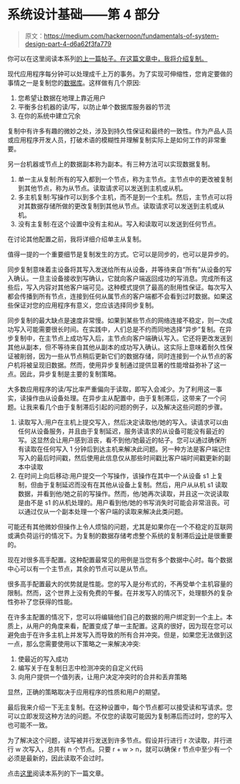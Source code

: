 # 系统设计基础——第 4 部分

> 原文：<https://medium.com/hackernoon/fundamentals-of-system-design-part-4-d6a62f3fa779>

你可以在这里阅读本系列[的上一篇帖子。在这篇文章中，我将介绍复制。](/@v_aparimit/fundamentals-of-system-design-part-3-8da61773a631)

现代应用程序每分钟可以处理成千上万的事务。为了实现可伸缩性，您肯定要做的事情之一是复制您的[数据库](https://hackernoon.com/tagged/database)。这样做有几个原因:

1.  您希望让数据在地理上靠近用户
2.  平衡多台机器的读/写，以防止单个数据库服务器的节流
3.  在你的系统中建立冗余

复制中有许多有趣的微妙之处，涉及到持久性保证和最终的一致性。作为产品人员或应用程序开发人员，打破术语的模糊性并理解复制实际上是如何工作的非常重要。

另一台机器或节点上的数据副本称为副本。有三种方法可以实现数据复制。

1.  单一主从复制:所有的写入都到一个节点，称为主节点。主节点中的更改被复制到其他节点，称为从节点。读取请求可以发送到主机或从机。
2.  多主机复制:写操作可以到多个主机，而不是到一个主机。然后，主节点可以将对其数据存储所做的更改复制到其他从节点。读取请求可以发送到主机或从机。
3.  没有主复制:在这个设置中没有主和从。写入和读取可以发送到任何节点。

在讨论其他配置之前，我将详细介绍单主从复制。

值得一提的一个重要细节是复制发生的方式。它可以是同步的，也可以是异步的。

同步复制意味着主设备将其写入发送给所有从设备，并等待来自“所有”从设备的写入确认。一旦主设备接收到写确认，它就向客户端返回成功的写消息。完成所有这些后，写入内容对其他客户端可见。这种模式提供了最高的耐用性保证。每次写入都会传播到所有节点，连接到任何从属节点的客户端都不会看到过时数据。如果这些保证对您的应用程序有意义，您应该选择同步复制。

同步复制的最大缺点是速度非常慢。如果到某些节点的网络连接不稳定，则一次成功写入可能需要很长时间。在实践中，人们总是不约而同地选择“异步”复制。在异步复制中，在主节点上成功写入后，主节点向客户端确认写入。它还将更改发送到其他从副本，但不等待来自其他从副本的成功写入确认。这实际上意味着耐久性保证被削弱，因为一些从节点稍后更新它们的数据存储，同时连接到一个从节点的客户机将被呈现旧数据。然而，使用异步复制通过提供显著的性能增益弥补了这一点。因此，异步复制是主要的复制策略。

大多数应用程序的读/写比率严重偏向于读取，即写入会减少。为了利用这一事实，读操作由从设备处理。在异步主从配置中，由于复制滞后，这带来了一个问题。让我来看几个由于复制滞后引起的问题的例子，以及解决这些问题的步骤。

1.  读取写入:用户在主机上提交写入，然后决定读取他/她的写入。读请求可以由任何从设备服务，并且由于复制延迟，服务读请求的从设备可能没有最近的写。这显然会让用户感到沮丧，看不到他/她最近的帖子。您可以通过确保所有读取在任何写入 1 分钟后到达主机来解决此问题。另一种方法是客户端记住写入的最后时间戳，然后使用此信息仅从那些时间戳比客户端时间戳更新的副本中读取
2.  在时间上向后移动:用户提交一个写操作，该操作在其中一个从设备 s1 上复制，但由于复制延迟而没有在其他从设备上复制。然后，用户从从机 s1 读取数据，并看到他/她之前的写操作。然而，他/她再次读取，并且这一次说读取是由不是 s1 的从机处理的。用户看到他/她的书写消失时可能会非常沮丧。可以通过仅从一个副本处理一个客户端的读取来解决此类问题。

可能还有其他微妙但操作上令人烦恼的问题，尤其是如果你在一个不稳定的互联网或满负荷运行的情况下。为复制的数据存储考虑整个系统的复制滞后[设计](https://hackernoon.com/tagged/design)是很重要的。

现在对很多高手配置。这种配置最常见的用例是当您有多个数据中心时。每个数据中心可以有一个主节点，其余的节点可以是从节点。

很多高手配置最大的优势就是性能。您的写入是分布式的，不再受单个主机容量的限制。然而，这个世界上没有免费的午餐。在并发写入的情况下，处理额外的复杂性弥补了您获得的性能。

在许多主配置的情况下，您可以将编辑他们自己的数据的用户绑定到一个主上。本质上，从用户的角度来看，配置变成了单一主配置。这真的很好，因为现在您可以避免由于在许多主机上并发写入而导致的所有合并冲突。但是，如果您无法做到这一点，那么您需要使用以下策略之一来解决冲突:

1.  使最近的写入成功
2.  编写关于在复制日志中检测冲突的自定义代码
3.  向用户提供一个值列表，让用户决定冲突时的合并和丢弃策略

显然，正确的策略取决于应用程序的性质和用户的期望。

最后我来介绍一下无主复制。在这种设置中，每个节点都可以接受读和写请求。您可以立即发现这种方法的问题。不仅您的读取可能因为复制滞后而过时，您的写入也可能不一致。

为了解决这个问题，读写被并行发送到许多节点。假设并行进行 r 次读取，并行进行 w 次写入，总共有 n 个节点。只要 r + w > n，就可以确保 r 节点中至少有一个必须是最新的，因此读取不会过时。

点击[这里](/@v_aparimit/fundamentals-of-system-design-part-5-c27b617cd532?source=linkShare-96c28ede917-1519499067)阅读本系列的下一篇文章。